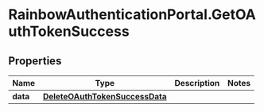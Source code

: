 # RainbowAuthenticationPortal.GetOAuthTokenSuccess

## Properties

Name | Type | Description | Notes
------------ | ------------- | ------------- | -------------
**data** | [**DeleteOAuthTokenSuccessData**](DeleteOAuthTokenSuccessData.md) |  | 


